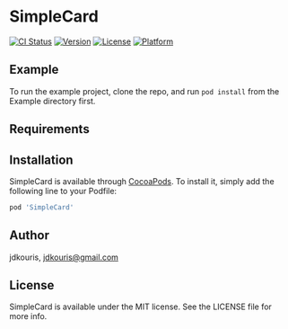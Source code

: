 # SimpleCard

[![CI Status](https://img.shields.io/travis/jdkouris/SimpleCard.svg?style=flat)](https://travis-ci.org/jdkouris/SimpleCard)
[![Version](https://img.shields.io/cocoapods/v/SimpleCard.svg?style=flat)](https://cocoapods.org/pods/SimpleCard)
[![License](https://img.shields.io/cocoapods/l/SimpleCard.svg?style=flat)](https://cocoapods.org/pods/SimpleCard)
[![Platform](https://img.shields.io/cocoapods/p/SimpleCard.svg?style=flat)](https://cocoapods.org/pods/SimpleCard)

## Example

To run the example project, clone the repo, and run `pod install` from the Example directory first.

## Requirements

## Installation

SimpleCard is available through [CocoaPods](https://cocoapods.org). To install
it, simply add the following line to your Podfile:

```ruby
pod 'SimpleCard'
```

## Author

jdkouris, jdkouris@gmail.com

## License

SimpleCard is available under the MIT license. See the LICENSE file for more info.
